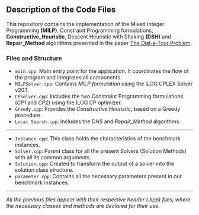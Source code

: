 ## Description of the Code Files

This repository contains the implementation of the Mixed Integer Programming **(MILP)**, Constraint Programming formulations, **Constructive_Heuristic**, Descent Heuristic with Shaking **(DSH)** and **Repair_Method** algorithms presented in the paper [The Dial-a-Tour Problem](https://www.sciencedirect.com/science/article/abs/pii/S0305054824003046).

### Files and Structure

- ```main.cpp```: Main entry point for the application. It coordinates the flow of the program and integrates all components.
- ```MILPSolver.cpp```: Contains *MILP formulation* using the ILOG CPLEX Solver v20.1.
- ```CPSolver.cpp```: Includes the two Constraint Programming formulations (*CP1* and *CP2*) using the ILOG CP optimizer.
- ```Greedy.cpp```: Provides the *Constructive Heuristic*, based on a Greedy procedure.
- ```Local Search.cpp```: Includes the *DHS* and *Repair_Method* algorithms. 
-----

- ```Instance.cpp```: This class holds the characteristics of the benchmark instances.
- ```Solver.cpp```: Parent class for all the present Solvers (Solution Methods) with all its common arguments.
- ```Solution.cpp```: Created to transform the output of a solver into the solution class structure.
- ```parameter.cpp```: Contains all the necessary parameters present in our benchmark instances.

-----

  *All the previous files appear with their respective header (.hpp) files, where the necessary classes and methods are declared for their use.*
